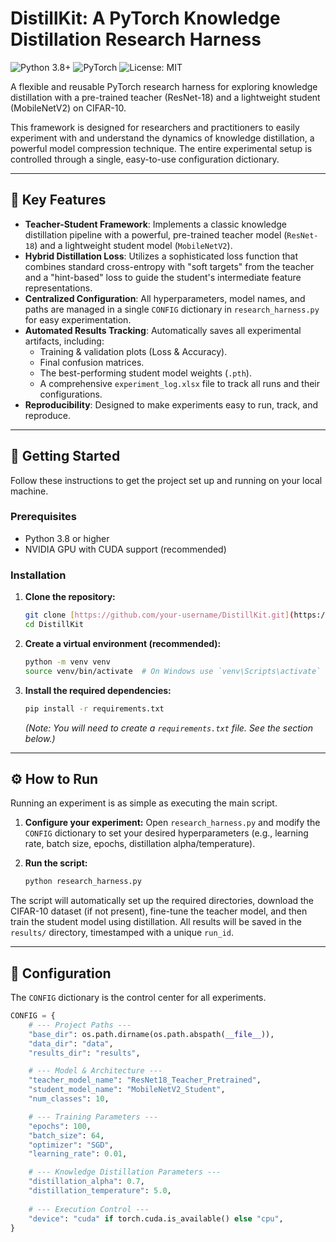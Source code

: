 # DistillKit: A PyTorch Knowledge Distillation Research Harness

![Python 3.8+](https://img.shields.io/badge/Python-3.8%2B-blue?style=for-the-badge&logo=python)
![PyTorch](https://img.shields.io/badge/PyTorch-ee4c2c?style=for-the-badge&logo=pytorch)
![License: MIT](https://img.shields.io/badge/License-MIT-yellow.svg?style=for-the-badge)

A flexible and reusable PyTorch research harness for exploring knowledge distillation with a pre-trained teacher (ResNet-18) and a lightweight student (MobileNetV2) on CIFAR-10.

This framework is designed for researchers and practitioners to easily experiment with and understand the dynamics of knowledge distillation, a powerful model compression technique. The entire experimental setup is controlled through a single, easy-to-use configuration dictionary.

---

## 🔬 Key Features

* **Teacher-Student Framework**: Implements a classic knowledge distillation pipeline with a powerful, pre-trained teacher model (`ResNet-18`) and a lightweight student model (`MobileNetV2`).
* **Hybrid Distillation Loss**: Utilizes a sophisticated loss function that combines standard cross-entropy with "soft targets" from the teacher and a "hint-based" loss to guide the student's intermediate feature representations.
* **Centralized Configuration**: All hyperparameters, model names, and paths are managed in a single `CONFIG` dictionary in `research_harness.py` for easy experimentation.
* **Automated Results Tracking**: Automatically saves all experimental artifacts, including:
    * Training & validation plots (Loss & Accuracy).
    * Final confusion matrices.
    * The best-performing student model weights (`.pth`).
    * A comprehensive `experiment_log.xlsx` file to track all runs and their configurations.
* **Reproducibility**: Designed to make experiments easy to run, track, and reproduce.

---

## 🚀 Getting Started

Follow these instructions to get the project set up and running on your local machine.

### Prerequisites

* Python 3.8 or higher
* NVIDIA GPU with CUDA support (recommended)

### Installation

1.  **Clone the repository:**
    ```bash
    git clone [https://github.com/your-username/DistillKit.git](https://github.com/your-username/DistillKit.git)
    cd DistillKit
    ```

2.  **Create a virtual environment (recommended):**
    ```bash
    python -m venv venv
    source venv/bin/activate  # On Windows use `venv\Scripts\activate`
    ```

3.  **Install the required dependencies:**
    ```bash
    pip install -r requirements.txt
    ```
    *(Note: You will need to create a `requirements.txt` file. See the section below.)*

---

## ⚙️ How to Run

Running an experiment is as simple as executing the main script.

1.  **Configure your experiment:**
    Open `research_harness.py` and modify the `CONFIG` dictionary to set your desired hyperparameters (e.g., learning rate, batch size, epochs, distillation alpha/temperature).

2.  **Run the script:**
    ```bash
    python research_harness.py
    ```

The script will automatically set up the required directories, download the CIFAR-10 dataset (if not present), fine-tune the teacher model, and then train the student model using distillation. All results will be saved in the `results/` directory, timestamped with a unique `run_id`.

---

## 🔧 Configuration

The `CONFIG` dictionary is the control center for all experiments.

```python
CONFIG = {
    # --- Project Paths ---
    "base_dir": os.path.dirname(os.path.abspath(__file__)),
    "data_dir": "data",
    "results_dir": "results",

    # --- Model & Architecture ---
    "teacher_model_name": "ResNet18_Teacher_Pretrained",
    "student_model_name": "MobileNetV2_Student",
    "num_classes": 10,

    # --- Training Parameters ---
    "epochs": 100,
    "batch_size": 64,
    "optimizer": "SGD",
    "learning_rate": 0.01,

    # --- Knowledge Distillation Parameters ---
    "distillation_alpha": 0.7,
    "distillation_temperature": 5.0,
    
    # --- Execution Control ---
    "device": "cuda" if torch.cuda.is_available() else "cpu",
}
